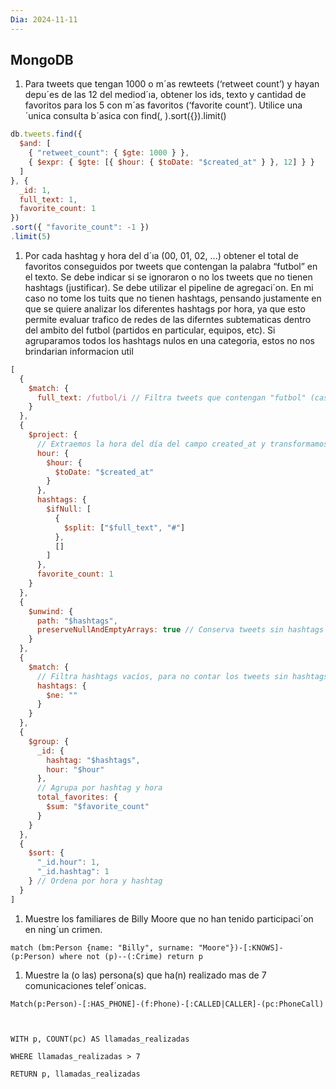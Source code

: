 ```yaml
---
Dia: 2024-11-11
---
```

## MongoDB

1. Para tweets que tengan 1000 o m´as rewteets (‘retweet count’) y hayan depu´es de las 12 del mediod´ıa, obtener los ids, texto y cantidad de favoritos para los 5 con m´as favoritos (‘favorite count’). Utilice una ´unica consulta b´asica con find(, ).sort({}).limit()
```js
db.tweets.find({
  $and: [
    { "retweet_count": { $gte: 1000 } },
    { $expr: { $gte: [{ $hour: { $toDate: "$created_at" } }, 12] } }
  ]
}, {
  _id: 1,
  full_text: 1,
  favorite_count: 1
})
.sort({ "favorite_count": -1 })
.limit(5)
```


1. Por cada hashtag y hora del d´ıa (00, 01, 02, ...) obtener el total de favoritos conseguidos por tweets que contengan la palabra “futbol” en el texto. Se debe indicar si se ignoraron o no los tweets que no tienen hashtags (justificar). Se debe utilizar el pipeline de agregaci´on.
En mi caso no tome los tuits que no tienen hashtags, pensando justamente en que se quiere analizar los diferentes hashtags por hora, ya que esto permite evaluar trafico de redes de las diferntes subtematicas dentro del ambito del futbol (partidos en particular, equipos, etc). Si agruparamos todos los hashtags nulos en una categoria, estos no nos brindarian informacion util
```js
[
  {
    $match: {
      full_text: /futbol/i // Filtra tweets que contengan "futbol" (case-insensitive)
    }
  },
  {
    $project: {
      // Extraemos la hora del día del campo created_at y transformamos los hashtags a un array
      hour: {
        $hour: {
          $toDate: "$created_at"
        }
      },
      hashtags: {
        $ifNull: [
          {
            $split: ["$full_text", "#"]
          },
          []
        ]
      },
      favorite_count: 1
    }
  },
  {
    $unwind: {
      path: "$hashtags",
      preserveNullAndEmptyArrays: true // Conserva tweets sin hashtags como array vacío
    }
  },
  {
    $match: {
      // Filtra hashtags vacíos, para no contar los tweets sin hashtags
      hashtags: {
        $ne: ""
      }
    }
  },
  {
    $group: {
      _id: {
        hashtag: "$hashtags",
        hour: "$hour"
      },
      // Agrupa por hashtag y hora
      total_favorites: {
        $sum: "$favorite_count"
      }
    }
  },
  {
    $sort: {
      "_id.hour": 1,
      "_id.hashtag": 1
    } // Ordena por hora y hashtag
  }
]
```
1. Muestre los familiares de Billy Moore que no han tenido participaci´on en ning´un crimen.
```cypher
match (bm:Person {name: "Billy", surname: "Moore"})-[:KNOWS]-(p:Person) where not (p)--(:Crime) return p
```

1. Muestre la (o las) persona(s) que ha(n) realizado mas de 7 comunicaciones telef´onicas.
```cypher
Match(p:Person)-[:HAS_PHONE]-(f:Phone)-[:CALLED|CALLER]-(pc:PhoneCall)

  

WITH p, COUNT(pc) AS llamadas_realizadas

WHERE llamadas_realizadas > 7

RETURN p, llamadas_realizadas
```
